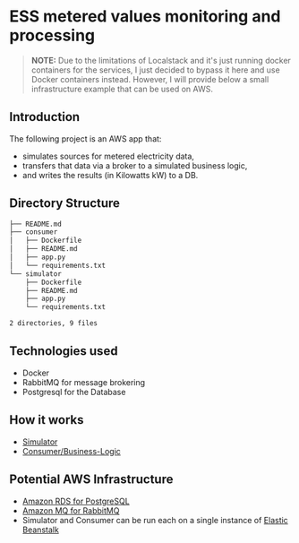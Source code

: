 # ESS metered values monitoring and processing

> **NOTE:** Due to the limitations of Localstack and it's just running docker containers for the services, I just decided to bypass it here and use Docker containers instead. However, I will provide below a small infrastructure example that can be used on AWS.

## Introduction

The following project is an AWS app that:
- simulates sources for metered electricity data,
- transfers that data via a broker to a simulated business logic,
- and writes the results (in Kilowatts kW) to a DB.

## Directory Structure

```bash
├── README.md
├── consumer
│   ├── Dockerfile
│   ├── README.md
│   ├── app.py
│   └── requirements.txt
└── simulator
    ├── Dockerfile
    ├── README.md
    ├── app.py
    └── requirements.txt

2 directories, 9 files
```

## Technologies used

- Docker
- RabbitMQ for message brokering
- Postgresql for the Database

## How it works
- [Simulator](simulator/README.md)
- [Consumer/Business-Logic](consumer/README.md)

## Potential AWS Infrastructure 
- [Amazon RDS for PostgreSQL](https://aws.amazon.com/rds/postgresql/)
- [Amazon MQ for RabbitMQ](https://docs.aws.amazon.com/amazon-mq/latest/developer-guide/working-with-rabbitmq.html)
- Simulator and Consumer can be run each on a single instance of [Elastic Beanstalk](https://aws.amazon.com/elasticbeanstalk/)

